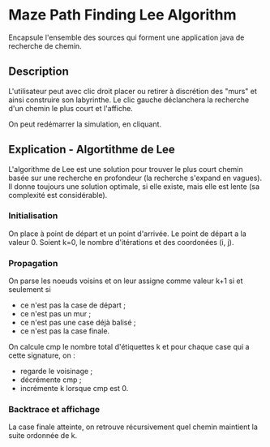 ﻿# Maze Path Finding Lee Algorithm

Encapsule l'ensemble des sources qui forment une application java de recherche de chemin.

## Description

L'utilisateur peut avec clic droit placer ou retirer à discrétion des "murs" et ainsi construire son labyrinthe. Le clic gauche déclanchera la recherche d'un chemin le plus court et l'affiche.

On peut redémarrer la simulation, en cliquant.

## Explication - Algortithme de Lee

L'algorithme de Lee est une solution pour trouver le plus court chemin basée sur une recherche en profondeur (la recherche s'expand en vagues). Il donne toujours une solution optimale, si elle existe, mais elle est lente (sa complexité est considérable).

### Initialisation

On place à point de départ et un point d'arrivée. Le point de départ a la valeur 0.
Soient k=0, le nombre d'itérations et des coordonées (i, j).

### Propagation

On parse les noeuds voisins et on leur assigne comme valeur k+1 si et seulement si
- ce n'est pas la case de départ ;
- ce n'est pas un mur ;
- ce n'est pas une case déjà balisé ;
- ce n'est pas la case finale.

On calcule cmp le nombre total d'étiquettes k et pour chaque case qui a cette signature, on :
- regarde le voisinage ;
- décrémente cmp ;
- incrémente k lorsque cmp est 0.

### Backtrace et affichage

La case finale atteinte, on retrouve récursivement quel chemin maintient la suite ordonnée de k.
